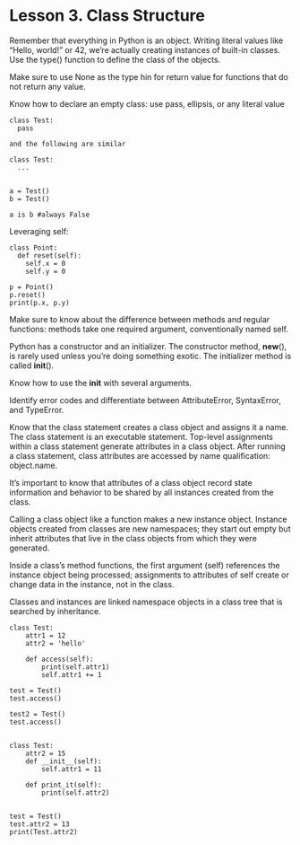 # Lesson 3. Class Structure

Remember that everything in Python is an object. Writing literal values like “Hello, world!” or 42, we’re actually creating instances of built-in classes. Use the type() function to define the class of the objects.

Make sure to use None as the type hin for return value for functions that do not return any value.

Know how to declare an empty class: use pass, ellipsis, or any literal value

```
class Test:
  pass
  
and the following are similar
 
class Test:
  ...
  
```

```
a = Test()
b = Test()

a is b #always False
```

Leveraging self:

```
class Point:
  def reset(self):
    self.x = 0
    self.y = 0
    
p = Point()
p.reset()
print(p.x, p.y)
```

Make sure to know about the difference between methods and regular functions: methods take one required argument, conventionally named self.

Python has a constructor and an initializer. The constructor method, __new__(), is rarely used unless you’re doing something exotic. The initializer method is called __init__().

Know how to use the __init__ with several arguments.

Identify error codes and differentiate between AttributeError, SyntaxError, and TypeError.

Know that the class statement creates a class object and assigns it a name. The class statement is an executable statement. Top-level assignments within a class statement generate attributes in a class object. After running a class statement, class attributes are accessed by name qualification: object.name.

It’s important to know that attributes of a class object record state information and behavior to be shared by all instances created from the class.

Calling a class object like a function makes a new instance object. Instance objects created from classes are new namespaces; they start out empty but inherit attributes that live in the class objects from which they were generated. 

Inside a class’s method functions, the first argument (self) references the instance object being processed; assignments to attributes of self create or change data in the instance, not in the class.

Classes and instances are linked namespace objects in a class tree that is searched by inheritance. 

```
class Test:
    attr1 = 12
    attr2 = 'hello'

    def access(self):
        print(self.attr1)
        self.attr1 += 1

test = Test()
test.access()

test2 = Test()
test.access()


class Test:
    attr2 = 15
    def __init__(self):
        self.attr1 = 11

    def print_it(self):
        print(self.attr2)


test = Test()
test.attr2 = 13
print(Test.attr2)
```
